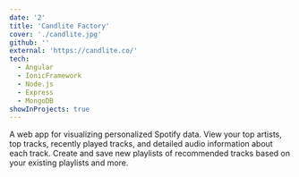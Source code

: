```yaml
---
date: '2'
title: 'Candlite Factory'
cover: './candlite.jpg'
github: ''
external: 'https://candlite.co/'
tech:
  - Angular
  - IonicFramework
  - Node.js
  - Express
  - MongoDB
showInProjects: true
---
```


A web app for visualizing personalized Spotify data. View your top artists, top tracks, recently played tracks, and detailed audio information about each track. Create and save new playlists of recommended tracks based on your existing playlists and more.
